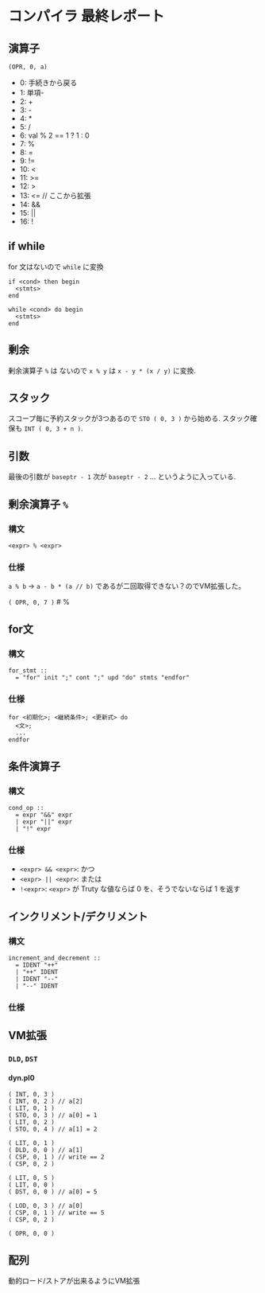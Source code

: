 # コンパイラ 最終レポート

## 演算子
`(OPR, 0, a)`
- 0: 手続きから戻る
- 1: 単項-
- 2: +
- 3: -
- 4: *
- 5: /
- 6: val % 2 == 1 ? 1 : 0
- 7: %
- 8: =
- 9: !=
- 10: <
- 11: >=
- 12: >
- 13: <=
// ここから拡張
- 14: &&
- 15: ||
- 16: !

## if while
for 文はないので `while` に変換
```
if <cond> then begin
  <stmts>
end
```

```
while <cond> do begin
  <stmts>
end
```

## 剰余
剰余演算子 `%` は ないので `x % y` は `x - y * (x / y)` に変換.

## スタック
スコープ毎に予約スタックが3つあるので `STO ( 0, 3 )` から始める.
スタック確保も `INT ( 0, 3 + n )`.

## 引数
最後の引数が `baseptr - 1` 次が `baseptr - 2` ... というように入っている.

## 剰余演算子 `%`
### 構文
```
<expr> % <expr>
```

### 仕様

`a % b` -> `a - b * (a // b)` であるが二回取得できない？のでVM拡張した。

`( OPR, 0, 7 )` # %

## for文
### 構文　
```
for_stmt ::
  = "for" init ";" cont ";" upd "do" stmts "endfor"
```

### 仕様
```
for <初期化>; <継続条件>; <更新式> do
  <文>;
  ...
endfor
```

## 条件演算子
### 構文
```
cond_op ::
  = expr "&&" expr
  | expr "||" expr
  | "!" expr
```

### 仕様
- `<expr> && <expr>`: かつ  
- `<expr> || <expr>`: または
- `!<expr>`: `<expr>` が Truty な値ならば 0 を、そうでないならば 1 を返す

## インクリメント/デクリメント
### 構文
```
increment_and_decrement ::
  = IDENT "++"
  | "++" IDENT
  | IDENT "--"
  | "--" IDENT
```

### 仕様

## VM拡張
### `DLD`, `DST`
#### dyn.pl0
```
( INT, 0, 3 )
( INT, 0, 2 ) // a[2]
( LIT, 0, 1 )
( STO, 0, 3 ) // a[0] = 1
( LIT, 0, 2 )
( STO, 0, 4 ) // a[1] = 2

( LIT, 0, 1 )
( DLD, 0, 0 ) // a[1]
( CSP, 0, 1 ) // write == 2
( CSP, 0, 2 )

( LIT, 0, 5 )
( LIT, 0, 0 )
( DST, 0, 0 ) // a[0] = 5

( LOD, 0, 3 ) // a[0]
( CSP, 0, 1 ) // write == 5
( CSP, 0, 2 )

( OPR, 0, 0 )
```

## 配列
動的ロード/ストアが出来るようにVM拡張